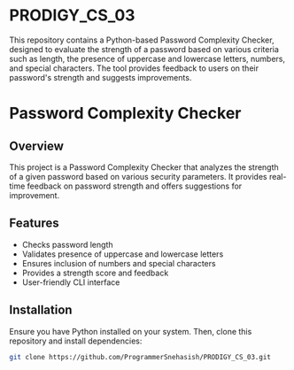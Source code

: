 # PRODIGY_CS_03
This repository contains a Python-based  Password Complexity Checker, designed to evaluate the strength of a password based on various criteria such as length, the presence of uppercase and lowercase letters, numbers, and special characters. The tool provides feedback to users on their password's strength and suggests improvements.

# Password Complexity Checker

## Overview
This project is a Password Complexity Checker that analyzes the strength of a given password based on various security parameters. It provides real-time feedback on password strength and offers suggestions for improvement.

## Features
-  Checks password length
-  Validates presence of uppercase and lowercase letters
-  Ensures inclusion of numbers and special characters
-  Provides a strength score and feedback
-  User-friendly CLI interface

## Installation
Ensure you have Python installed on your system. Then, clone this repository and install dependencies:

```bash
git clone https://github.com/ProgrammerSnehasish/PRODIGY_CS_03.git
